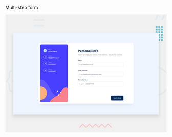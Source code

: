 Multi-step form

![Design preview for the Multi-step form coding challenge](./design/desktop-preview.jpg)

